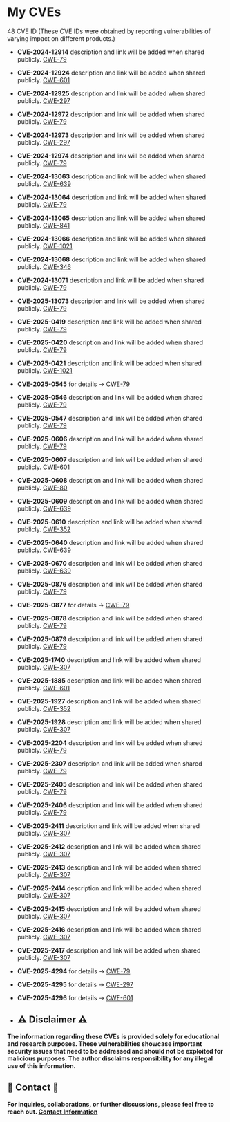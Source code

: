 # My CVEs
48 CVE ID (These CVE IDs were obtained by reporting vulnerabilities of varying impact on different products.)

* **CVE-2024-12914** description and link will be added when shared publicly. [CWE-79](https://www.cve.org)

* **CVE-2024-12924** description and link will be added when shared publicly. [CWE-601](https://www.cve.org)

* **CVE-2024-12925** description and link will be added when shared publicly. [CWE-297](https://www.cve.org)

* **CVE-2024-12972** description and link will be added when shared publicly. [CWE-79](https://www.cve.org)

* **CVE-2024-12973** description and link will be added when shared publicly. [CWE-297](https://www.cve.org)

* **CVE-2024-12974** description and link will be added when shared publicly. [CWE-79](https://www.cve.org)

* **CVE-2024-13063** description and link will be added when shared publicly. [CWE-639](https://www.cve.org)

* **CVE-2024-13064** description and link will be added when shared publicly. [CWE-79](https://www.cve.org)

* **CVE-2024-13065** description and link will be added when shared publicly. [CWE-841](https://www.cve.org)

* **CVE-2024-13066** description and link will be added when shared publicly. [CWE-1021](https://www.cve.org)

* **CVE-2024-13068**  description and link will be added when shared publicly. [CWE-346](https://www.cve.org)

* **CVE-2024-13071** description and link will be added when shared publicly. [CWE-79](https://www.cve.org)

* **CVE-2025-13073** description and link will be added when shared publicly. [CWE-79](https://www.cve.org)

* **CVE-2025-0419** description and link will be added when shared publicly. [CWE-79](https://www.cve.org)

* **CVE-2025-0420** description and link will be added when shared publicly. [CWE-79](https://www.cve.org)

* **CVE-2025-0421** description and link will be added when shared publicly. [CWE-1021](https://www.cve.org)

* **CVE-2025-0545** for details -> [CWE-79](https://www.cve.org/CVERecord?id=CVE-2025-0545)

* **CVE-2025-0546** description and link will be added when shared publicly. [CWE-79](https://www.cve.org)

* **CVE-2025-0547** description and link will be added when shared publicly. [CWE-79](https://www.cve.org)

* **CVE-2025-0606** description and link will be added when shared publicly. [CWE-79](https://www.cve.org)

* **CVE-2025-0607** description and link will be added when shared publicly. [CWE-601](https://www.cve.org)

* **CVE-2025-0608** description and link will be added when shared publicly. [CWE-80](https://www.cve.org)

* **CVE-2025-0609** description and link will be added when shared publicly. [CWE-639](https://www.cve.org)

* **CVE-2025-0610** description and link will be added when shared publicly. [CWE-352](https://www.cve.org)

* **CVE-2025-0640** description and link will be added when shared publicly. [CWE-639](https://www.cve.org)

* **CVE-2025-0670** description and link will be added when shared publicly. [CWE-639](https://www.cve.org)

* **CVE-2025-0876** description and link will be added when shared publicly. [CWE-79](https://www.cve.org)

* **CVE-2025-0877** for details -> [CWE-79](https://www.cve.org/CVERecord?id=CVE-2025-0877)

* **CVE-2025-0878** description and link will be added when shared publicly. [CWE-79](https://www.cve.org)

* **CVE-2025-0879** description and link will be added when shared publicly. [CWE-79](https://www.cve.org)

* **CVE-2025-1740** description and link will be added when shared publicly. [CWE-307](https://www.cve.org)

* **CVE-2025-1885** description and link will be added when shared publicly. [CWE-601](https://www.cve.org)

* **CVE-2025-1927** description and link will be added when shared publicly. [CWE-352](https://www.cve.org)

* **CVE-2025-1928** description and link will be added when shared publicly. [CWE-307](https://www.cve.org)

* **CVE-2025-2204** description and link will be added when shared publicly. [CWE-79](https://www.cve.org)

* **CVE-2025-2307** description and link will be added when shared publicly. [CWE-79](https://www.cve.org)
 
* **CVE-2025-2405** description and link will be added when shared publicly. [CWE-79](https://www.cve.org)

* **CVE-2025-2406** description and link will be added when shared publicly. [CWE-79](https://www.cve.org)

* **CVE-2025-2411** description and link will be added when shared publicly. [CWE-307](https://www.cve.org)

* **CVE-2025-2412** description and link will be added when shared publicly. [CWE-307](https://www.cve.org)

* **CVE-2025-2413** description and link will be added when shared publicly. [CWE-307](https://www.cve.org)

* **CVE-2025-2414** description and link will be added when shared publicly. [CWE-307](https://www.cve.org)

* **CVE-2025-2415** description and link will be added when shared publicly. [CWE-307](https://www.cve.org)

* **CVE-2025-2416** description and link will be added when shared publicly. [CWE-307](https://www.cve.org)

* **CVE-2025-2417** description and link will be added when shared publicly. [CWE-307](https://www.cve.org)

* **CVE-2025-4294** for details -> [CWE-79](https://www.cve.org/CVERecord?id=CVE-2025-4294)

* **CVE-2025-4295** for details -> [CWE-297](https://www.cve.org/CVERecord?id=CVE-2025-4295)

* **CVE-2025-4296** for details -> [CWE-601](https://www.cve.org/CVERecord?id=CVE-2025-4296)

* ## :warning: Disclaimer :warning:

**The information regarding these CVEs is provided solely for educational and research purposes. These vulnerabilities showcase important security issues that need to be addressed and should not be exploited for malicious purposes. The author disclaims responsibility for any illegal use of this information.**

## :email: Contact :email:

**For inquiries, collaborations, or further discussions, please feel free to reach out. [Contact Information](mailto:aslanberat2@gmail.com)**
